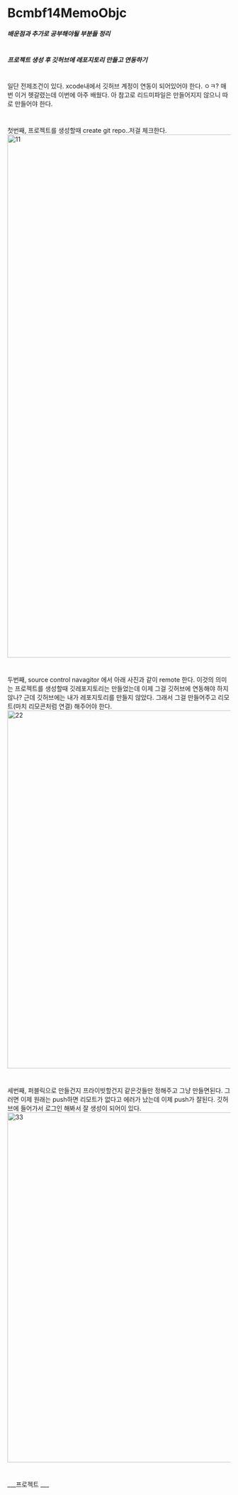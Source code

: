 # Bcmbf14MemoObjc


___배운점과 추가로 공부해야될 부분들 정리___

# 

___프로젝트 생성 후 깃허브에 레포지토리 만들고 연동하기___
# 
일단 전제조건이 있다. xcode내에서 깃허브 계정이 연동이 되어있어야 한다. ㅇㅋ? 매번 이거 헷갈렸는데 이번에 아주 배웠다. 아 참고로 리드미파일은 만들어지지 않으니 따로 만들어야 한다. 
# 
첫번째, 프로젝트를 생성할때 create git repo..저걸 체크한다.
<img width="1179" alt="11" src="https://user-images.githubusercontent.com/60660894/79801278-ca44de00-8398-11ea-8d0e-33fa6c940a00.png">
# 
두번째, source control navagitor 에서 아래 사진과 같이 remote 한다. 이것의 의미는 프로젝트를 생성할때 깃레포지토리는 만들었는데 이제 그걸 깃허브에 연동해야 하지않나? 근데 깃허브에는 내가 레포지토리를 만들지 않았다. 그래서 그걸 만들어주고 리모트(마치 리모콘처럼 연결) 해주어야 한다. 
<img width="807" alt="22" src="https://user-images.githubusercontent.com/60660894/79801283-cc0ea180-8398-11ea-99d8-66206ba04ed2.png">
# 
세번째, 퍼블릭으로 만들건지 프라이빗할건지 같은것들만 정해주고 그냥 만들면된다. 그러면 이제 원래는 push하면 리모트가 없다고 에러가 났는데 이제 push가 잘된다. 깃허브에 들어가서 로그인 해봐서 잘 생성이 되어이 있다. 
<img width="789" alt="33" src="https://user-images.githubusercontent.com/60660894/79801284-cca73800-8398-11ea-9550-1442dec1fe6d.png">


# 

___프로젝트 ___
